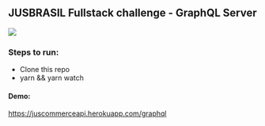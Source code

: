 ## JUSBRASIL Fullstack challenge - GraphQL Server

![](jus.gif)

### Steps to run:

- Clone this repo
- yarn && yarn watch

#### Demo:

https://juscommerceapi.herokuapp.com/graphql
